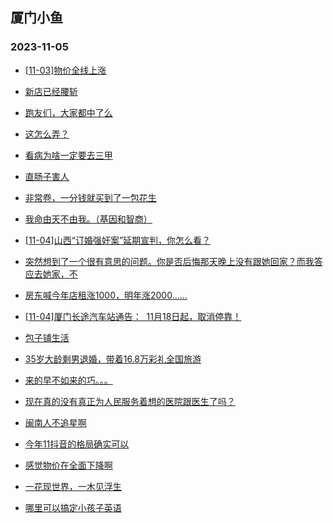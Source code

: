 ## 厦门小鱼 
### 2023-11-05

+ [[11-03]物价全线上涨](http://bbs.xmfish.com/read-htm-tid-18100010.html)

+ [新店已经腰斩](http://bbs.xmfish.com/read-htm-tid-18100094.html)

+ [跑友们，大家都中了么](http://bbs.xmfish.com/read-htm-tid-18100005.html)

+ [这怎么弄？](http://bbs.xmfish.com/read-htm-tid-18100070.html)

+ [看病为啥一定要去三甲](http://bbs.xmfish.com/read-htm-tid-18100113.html)

+ [直肠子害人](http://bbs.xmfish.com/read-htm-tid-18100243.html)

+ [非常卷，一分钱就买到了一包花生](http://bbs.xmfish.com/read-htm-tid-18100170.html)

+ [我命由天不由我。（基因和智商）](http://bbs.xmfish.com/read-htm-tid-18100074.html)

+ [[11-04]山西“订婚强奸案”延期宣判，你怎么看？](http://bbs.xmfish.com/read-htm-tid-18100136.html)

+ [突然想到了一个很有意思的问题。你是否后悔那天晚上没有跟她回家？而我答应去她家，不](http://bbs.xmfish.com/read-htm-tid-18100172.html)

+ [房东喊今年店租涨1000，明年涨2000……](http://bbs.xmfish.com/read-htm-tid-18100371.html)

+ [[11-04]厦门长途汽车站通告：  11月18日起，取消停靠！](http://bbs.xmfish.com/read-htm-tid-18100260.html)

+ [包子铺生活](http://bbs.xmfish.com/read-htm-tid-18100296.html)

+ [35岁大龄剩男退婚，带着16.8万彩礼全国旅游](http://bbs.xmfish.com/read-htm-tid-18100333.html)

+ [来的早不如来的巧。。。](http://bbs.xmfish.com/read-htm-tid-18100321.html)

+ [现在真的没有真正为人民服务着想的医院跟医生了吗？](http://bbs.xmfish.com/read-htm-tid-18100240.html)

+ [闽南人不追星啊](http://bbs.xmfish.com/read-htm-tid-18100355.html)

+ [今年11抖音的格局确实可以](http://bbs.xmfish.com/read-htm-tid-18100346.html)

+ [感觉物价在全面下降啊](http://bbs.xmfish.com/read-htm-tid-18100360.html)

+ [一花现世界，一木见浮生](http://bbs.xmfish.com/read-htm-tid-18100279.html)

+ [哪里可以搞定小孩子英语](http://bbs.xmfish.com/read-htm-tid-18100287.html)

